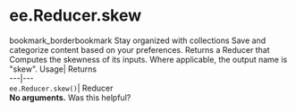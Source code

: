  
#  ee.Reducer.skew 
bookmark_borderbookmark Stay organized with collections  Save and categorize content based on your preferences.
Returns a Reducer that Computes the skewness of its inputs. Where applicable, the output name is "skew". 
Usage| Returns  
---|---  
`ee.Reducer.skew()`| Reducer  
**No arguments.**
Was this helpful?
